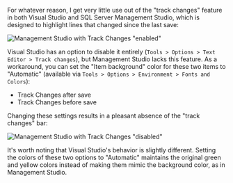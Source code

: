 ﻿For whatever reason, I get very little use out of the "track changes" feature in
both Visual Studio and SQL Server Management Studio, which is designed to
highlight lines that changed since the last save:

![Management Studio with Track Changes "enabled"][a]

Visual Studio has an option to disable it entirely (`Tools > Options > Text
Editor > Track changes`), but Management Studio lacks this feature. As a
workaround, you can set the "Item background" color for these two items to
"Automatic" (available via `Tools > Options > Environment > Fonts and Colors`):

* Track Changes after save
* Track Changes before save

Changing these settings results in a pleasant absence of the "track changes" bar:

![Management Studio with Track Changes "disabled"][b]

It's worth noting that Visual Studio's behavior is slightly different. Setting the
colors of these two options to "Automatic" maintains the original green and yellow
colors instead of making them mimic the background color, as in Management Studio.

[a]: Content/posts/img/disable-track-changes-in-sql-server-management-studio_01.png
[b]: Content/posts/img/disable-track-changes-in-sql-server-management-studio_02.png